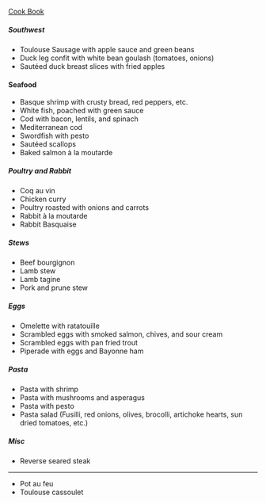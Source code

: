 [Cook Book](https://github.com/vmsmith/CookBook/blob/master/README.md)

##### Southwest  
* Toulouse Sausage with apple sauce and green beans  
* Duck leg confit with white bean goulash (tomatoes, onions)  
* Sautéed duck breast slices with fried apples    

#### Seafood  
* Basque shrimp with crusty bread, red peppers, etc.  
* White fish, poached with green sauce  
* Cod with bacon, lentils, and spinach  
* Mediterranean cod  
* Swordfish with pesto  
* Sautéed scallops  
* Baked salmon à la moutarde     

##### Poultry and Rabbit  
* Coq au vin   
* Chicken curry  
* Poultry roasted with onions and carrots   
* Rabbit à la moutarde   
* Rabbit Basquaise   

##### Stews  
* Beef bourgignon   
* Lamb stew    
* Lamb tagine  
* Pork and prune stew      

##### Eggs  
* Omelette with ratatouille  
* Scrambled eggs with smoked salmon, chives, and sour cream   
* Scrambled eggs with pan fried trout
* Piperade with eggs and Bayonne ham  

##### Pasta  
* Pasta with shrimp  
* Pasta with mushrooms and asperagus  
* Pasta with pesto  
* Pasta salad (Fusilli, red onions, olives, brocolli, artichoke hearts, sun dried tomatoes, etc.)    

##### Misc  
* Reverse seared steak  

-----  

* Pot au feu  
* Toulouse cassoulet  

